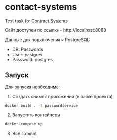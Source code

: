 # contact-systems
Test task for Contract Systems

Сайт доступен по ссылке - http://localhost:8088

Данные для подключения к PostgreSQL:
- DB: Passwords
- User: postgres
- Password: postgres

## Запуск
Для запуска необходимо:

1. Создать снимок приложения (в папке проекта)
```cmd
docker build . -t passwordservice
```
2. Запустить контейнеры
```cmd
docker-compose up
```
3. Всё готово!
